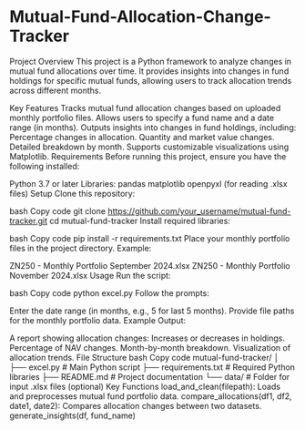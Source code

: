 # Mutual-Fund-Allocation-Change-Tracker
Project Overview
This project is a Python framework to analyze changes in mutual fund allocations over time. It provides insights into changes in fund holdings for specific mutual funds, allowing users to track allocation trends across different months.

Key Features
Tracks mutual fund allocation changes based on uploaded monthly portfolio files.
Allows users to specify a fund name and a date range (in months).
Outputs insights into changes in fund holdings, including:
Percentage changes in allocation.
Quantity and market value changes.
Detailed breakdown by month.
Supports customizable visualizations using Matplotlib.
Requirements
Before running this project, ensure you have the following installed:

Python 3.7 or later
Libraries:
pandas
matplotlib
openpyxl (for reading .xlsx files)
Setup
Clone this repository:

bash
Copy code
git clone https://github.com/your_username/mutual-fund-tracker.git
cd mutual-fund-tracker
Install required libraries:

bash
Copy code
pip install -r requirements.txt
Place your monthly portfolio files in the project directory. Example:

ZN250 - Monthly Portfolio September 2024.xlsx
ZN250 - Monthly Portfolio November 2024.xlsx
Usage
Run the script:

bash
Copy code
python excel.py
Follow the prompts:

Enter the date range (in months, e.g., 5 for last 5 months).
Provide file paths for the monthly portfolio data.
Example Output:

A report showing allocation changes:
Increases or decreases in holdings.
Percentage of NAV changes.
Month-by-month breakdown.
Visualization of allocation trends.
File Structure
bash
Copy code
mutual-fund-tracker/
│
├── excel.py                  # Main Python script
├── requirements.txt          # Required Python libraries
├── README.md                 # Project documentation
└── data/                     # Folder for input .xlsx files (optional)
Key Functions
load_and_clean(filepath): Loads and preprocesses mutual fund portfolio data.
compare_allocations(df1, df2, date1, date2): Compares allocation changes between two datasets.
generate_insights(df, fund_name)

